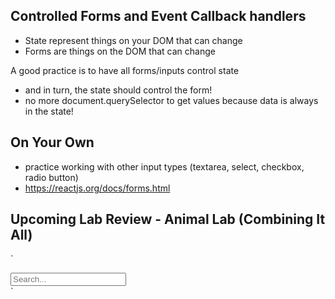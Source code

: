 ## Controlled Forms and Event Callback handlers
- State represent things on your DOM that can change 
- Forms are things on the DOM that can change

A good practice is to have all forms/inputs control state
 - and in turn, the state should control the form!
 - no more document.querySelector to get values because data is always in the state!




 

## On Your Own
- practice working with other input types (textarea, select, checkbox, radio button)
- https://reactjs.org/docs/forms.html

## Upcoming Lab Review - Animal Lab (Combining It All)





















`<div className="right menu">
  <div className="item">
    <input className="ui search" placeholder="Search..." />
  </div>
</div>`